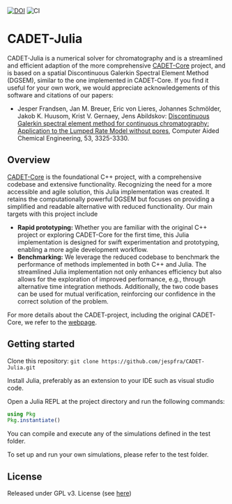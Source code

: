 [![DOI](https://zenodo.org/badge/690988707.svg)](https://doi.org/10.5281/zenodo.14068012)
![CI](https://github.com/cadet/cadet-julia/actions/workflows/CI.yml/badge.svg)

CADET-Julia
======

CADET-Julia is a numerical solver for chromatography and is a streamlined and efficient adaption of the more comprehensive [CADET-Core](https://github.com/modsim/CADET) project, and is based on a spatial Discontinuous Galerkin Spectral Element Method (DGSEM), similar to the one implemented in CADET-Core.
If you find it useful for your own work, we would appreciate acknowledgements of this software and citations of our papers:

- Jesper Frandsen, Jan M. Breuer, Eric von Lieres, Johannes Schmölder, Jakob K. Huusom, Krist V. Gernaey, Jens Abildskov: [Discontinuous Galerkin spectral element method for continuous chromatography: Application to the Lumped Rate Model without pores](https://doi.org/10.1016/B978-0-443-28824-1.50555-X), Computer Aided Chemical Engineering, 53, 3325-3330.

Overview
-------

[CADET-Core](https://github.com/modsim/CADET) is the foundational C++ project, with a comprehensive codebase and extensive functionality.
Recognizing the need for a more accessible and agile solution, this Julia implementation was created.
It retains the computationally powerful DGSEM but focuses on providing a simplified and readable alternative with reduced functionality.
Our main targets with this project include
- **Rapid prototyping:** Whether you are familiar with the original C++ project or exploring CADET-Core for the first time, this Julia implementation is designed for swift experimentation and prototyping, enabling a more agile development workflow.
- **Benchmarking:** We leverage the reduced codebase to benchmark the performance of methods implemented in both C++ and Julia. The streamlined Julia implementation not only enhances efficiency but also allows for the exploration of improved performance, e.g., through alternative time integration methods. Additionally,  the two code bases can be used for mutual verification, reinforcing our confidence in the correct solution of the problem.

For more details about the CADET-project, including the original CADET-Core, we refer to the [webpage](https://cadet.github.io/master/index.html#).
 

Getting started
-------

Clone this repository: `git clone https://github.com/jespfra/CADET-Julia.git`

Install Julia, preferably as an extension to your IDE such as visual studio code.

Open a Julia REPL at the project directory and run the following commands:

```julia
using Pkg
Pkg.instantiate()
```

You can compile and execute any of the simulations defined in the test folder.

To set up and run your own simulations, please refer to the test folder.
 
License
-------

Released under GPL v3. License (see [here](https://github.com/jespfra/CADET-Julia/blob/main/LICENSE))

